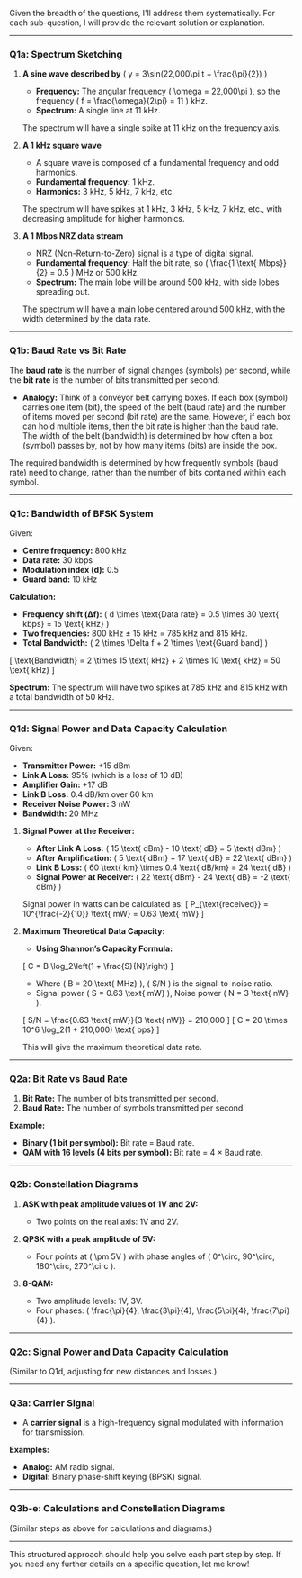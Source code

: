﻿Given the breadth of the questions, I'll address them systematically. For each sub-question, I will provide the relevant solution or explanation.

---

### **Q1a: Spectrum Sketching**

1. **A sine wave described by** \( y = 3\sin(22,000\pi t + \frac{\pi}{2}) \)

   - **Frequency:** The angular frequency \( \omega = 22,000\pi \), so the frequency \( f = \frac{\omega}{2\pi} = 11 \) kHz.
   - **Spectrum:** A single line at 11 kHz.

   The spectrum will have a single spike at 11 kHz on the frequency axis.

2. **A 1 kHz square wave**

   - A square wave is composed of a fundamental frequency and odd harmonics.
   - **Fundamental frequency:** 1 kHz.
   - **Harmonics:** 3 kHz, 5 kHz, 7 kHz, etc.

   The spectrum will have spikes at 1 kHz, 3 kHz, 5 kHz, 7 kHz, etc., with decreasing amplitude for higher harmonics.

3. **A 1 Mbps NRZ data stream**

   - NRZ (Non-Return-to-Zero) signal is a type of digital signal.
   - **Fundamental frequency:** Half the bit rate, so \( \frac{1 \text{ Mbps}}{2} = 0.5 \) MHz or 500 kHz.
   - **Spectrum:** The main lobe will be around 500 kHz, with side lobes spreading out.

   The spectrum will have a main lobe centered around 500 kHz, with the width determined by the data rate.

---

### **Q1b: Baud Rate vs Bit Rate**

The **baud rate** is the number of signal changes (symbols) per second, while the **bit rate** is the number of bits transmitted per second. 

- **Analogy:** Think of a conveyor belt carrying boxes. If each box (symbol) carries one item (bit), the speed of the belt (baud rate) and the number of items moved per second (bit rate) are the same. However, if each box can hold multiple items, then the bit rate is higher than the baud rate. The width of the belt (bandwidth) is determined by how often a box (symbol) passes by, not by how many items (bits) are inside the box.

The required bandwidth is determined by how frequently symbols (baud rate) need to change, rather than the number of bits contained within each symbol.

---

### **Q1c: Bandwidth of BFSK System**

Given:
- **Centre frequency:** 800 kHz
- **Data rate:** 30 kbps
- **Modulation index \(d\):** 0.5
- **Guard band:** 10 kHz

**Calculation:**

- **Frequency shift (Δf):** \( d \times \text{Data rate} = 0.5 \times 30 \text{ kbps} = 15 \text{ kHz} \)
- **Two frequencies:** 800 kHz ± 15 kHz = 785 kHz and 815 kHz.
- **Total Bandwidth:** \( 2 \times \Delta f + 2 \times \text{Guard band} \)

\[
\text{Bandwidth} = 2 \times 15 \text{ kHz} + 2 \times 10 \text{ kHz} = 50 \text{ kHz}
\]

**Spectrum:** The spectrum will have two spikes at 785 kHz and 815 kHz with a total bandwidth of 50 kHz.

---

### **Q1d: Signal Power and Data Capacity Calculation**

Given:
- **Transmitter Power:** +15 dBm
- **Link A Loss:** 95% (which is a loss of 10 dB)
- **Amplifier Gain:** +17 dB
- **Link B Loss:** 0.4 dB/km over 60 km
- **Receiver Noise Power:** 3 nW
- **Bandwidth:** 20 MHz

1. **Signal Power at the Receiver:**

   - **After Link A Loss:** \( 15 \text{ dBm} - 10 \text{ dB} = 5 \text{ dBm} \)
   - **After Amplification:** \( 5 \text{ dBm} + 17 \text{ dB} = 22 \text{ dBm} \)
   - **Link B Loss:** \( 60 \text{ km} \times 0.4 \text{ dB/km} = 24 \text{ dB} \)
   - **Signal Power at Receiver:** \( 22 \text{ dBm} - 24 \text{ dB} = -2 \text{ dBm} \)

   Signal power in watts can be calculated as:
   \[
   P_{\text{received}} = 10^{\frac{-2}{10}} \text{ mW} = 0.63 \text{ mW}
   \]

2. **Maximum Theoretical Data Capacity:**

   - **Using Shannon’s Capacity Formula:**

   \[
   C = B \log_2\left(1 + \frac{S}{N}\right)
   \]
   - Where \( B = 20 \text{ MHz} \), \( S/N \) is the signal-to-noise ratio.
   - Signal power \( S = 0.63 \text{ mW} \), Noise power \( N = 3 \text{ nW} \).

   \[
   S/N = \frac{0.63 \text{ mW}}{3 \text{ nW}} = 210,000
   \]
   \[
   C = 20 \times 10^6 \log_2(1 + 210,000) \text{ bps}
   \]

   This will give the maximum theoretical data rate.

---

### **Q2a: Bit Rate vs Baud Rate**

1. **Bit Rate:** The number of bits transmitted per second.
2. **Baud Rate:** The number of symbols transmitted per second.

**Example:**
- **Binary (1 bit per symbol):** Bit rate = Baud rate.
- **QAM with 16 levels (4 bits per symbol):** Bit rate = 4 × Baud rate.

---

### **Q2b: Constellation Diagrams**

1. **ASK with peak amplitude values of 1V and 2V:**
   - Two points on the real axis: 1V and 2V.

2. **QPSK with a peak amplitude of 5V:**
   - Four points at \( \pm 5V \) with phase angles of \( 0^\circ, 90^\circ, 180^\circ, 270^\circ \).

3. **8-QAM:**
   - Two amplitude levels: 1V, 3V.
   - Four phases: \( \frac{\pi}{4}, \frac{3\pi}{4}, \frac{5\pi}{4}, \frac{7\pi}{4} \).

---

### **Q2c: Signal Power and Data Capacity Calculation**

(Similar to Q1d, adjusting for new distances and losses.)

---

### **Q3a: Carrier Signal**

- A **carrier signal** is a high-frequency signal modulated with information for transmission.

**Examples:**
- **Analog:** AM radio signal.
- **Digital:** Binary phase-shift keying (BPSK) signal.

---

### **Q3b-e: Calculations and Constellation Diagrams**

(Similar steps as above for calculations and diagrams.)

---

This structured approach should help you solve each part step by step. If you need any further details on a specific question, let me know!
